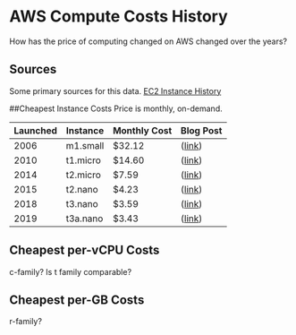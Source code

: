 # AWS Compute Costs History
How has the price of computing changed on AWS changed over the years?

## Sources
Some primary sources for this data.
[EC2 Instance History](https://aws.amazon.com/blogs/aws/ec2-instance-history/)

##Cheapest Instance Costs
Price is monthly, on-demand.

|Launched|Instance|Monthly Cost|Blog Post|
|--------|--------|------------|---------|
|2006   |m1.small   |$32.12  |([link](https://aws.amazon.com/blogs/aws/amazon_ec2_beta/))|
|2010   |t1.micro   |$14.60  |([link](https://aws.amazon.com/blogs/aws/new-amazon-ec2-micro-instances/))|
|2014   |t2.micro   |$7.59   |([link](https://aws.amazon.com/about-aws/whats-new/2014/07/01/introducing-t2-the-new-low-cost-general-purpose-instance-type-for-amazon-ec2/))|
|2015   |t2.nano    |$4.23   |([link](https://aws.amazon.com/blogs/aws/ec2-update-t2-nano-instances-now-available/))|
|2018   |t3.nano    |$3.59   |([link](https://aws.amazon.com/about-aws/whats-new/2018/08/introducing-amazon-ec2-t3-instances/))|
|2019   |t3a.nano   |$3.43   |([link](https://aws.amazon.com/about-aws/whats-new/2019/04/amazon-ec2-t3a-instances-are-now-generally-available/))|

## Cheapest per-vCPU Costs
c-family? Is t family comparable?

## Cheapest per-GB Costs
r-family?

